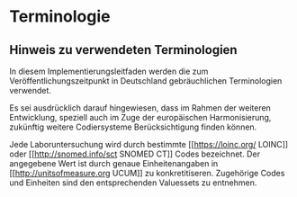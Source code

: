 # Terminologie

## Hinweis zu verwendeten Terminologien

In diesem Implementierungsleitfaden werden die zum Veröffentlichungszeitpunkt in Deutschland gebräuchlichen Terminologien verwendet.

Es sei ausdrücklich darauf hingewiesen, dass im Rahmen der weiteren Entwicklung, speziell auch im Zuge der europäischen Harmonisierung, zukünftig weitere Codiersysteme Berücksichtigung finden können.

Jede Laboruntersuchung wird durch bestimmte [[https://loinc.org/ LOINC]] oder [[http://snomed.info/sct SNOMED CT]] Codes bezeichnet. Der angegebene Wert ist durch genaue Einheitenangaben in [[http://unitsofmeasure.org UCUM]] zu konkretitiseren. Zugehörige Codes und Einheiten sind den entsprechenden Valuessets zu entnehmen.
